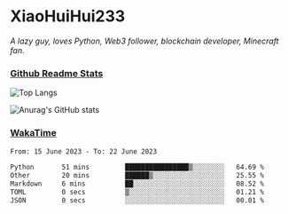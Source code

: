 # XiaoHuiHui233

*A lazy guy, loves Python, Web3 follower, blockchain developer, Minecraft fan.*

### [Github Readme Stats](https://github.com/anuraghazra/github-readme-stats)

![Top Langs](https://github-readme-stats.vercel.app/api/top-langs/?username=XiaoHuiHui233&layout=compact&theme=github_dark)

![Anurag's GitHub stats](https://github-readme-stats.vercel.app/api?username=XiaoHuiHui233&show_icons=true&theme=github_dark)

### [WakaTime](https://wakatime.com)

<!--START_SECTION:waka-->

```txt
From: 15 June 2023 - To: 22 June 2023

Python       51 mins         ████████████████▒░░░░░░░░   64.69 %
Other        20 mins         ██████▒░░░░░░░░░░░░░░░░░░   25.55 %
Markdown     6 mins          ██░░░░░░░░░░░░░░░░░░░░░░░   08.52 %
TOML         0 secs          ▒░░░░░░░░░░░░░░░░░░░░░░░░   01.21 %
JSON         0 secs          ░░░░░░░░░░░░░░░░░░░░░░░░░   00.01 %
```

<!--END_SECTION:waka-->
